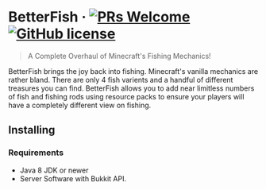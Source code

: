 # BetterFish &middot; [![PRs Welcome](https://img.shields.io/badge/PRs-welcome-brightgreen.svg?style=flat-square)](http://makeapullrequest.com) [![GitHub license](https://img.shields.io/badge/license-MIT-blue.svg?style=flat-square)](https://github.com/firewolf8385/flameperms/blob/master/LICENSE)
> A Complete Overhaul of Minecraft's Fishing Mechanics!

 BetterFish brings the joy back into fishing. Minecraft's vanilla mechanics are rather bland. There are only 4 fish varients and a handful of different treasures you can find. BetterFish allows you to add near limitless numbers of fish and fishing rods using resource packs to ensure your players will have a completely different view on fishing.

## Installing
### Requirements
  * Java 8 JDK or newer
  * Server Software with Bukkit API.
